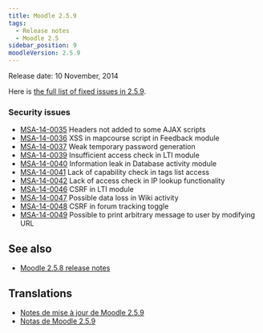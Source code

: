 ```yaml
---
title: Moodle 2.5.9
tags:
  - Release notes
  - Moodle 2.5
sidebar_position: 9
moodleVersion: 2.5.9
---
```


Release date: 10 November, 2014

Here is [the full list of fixed issues in 2.5.9](https://tracker.moodle.org/secure/IssueNavigator!executeAdvanced.jspa?jqlQuery=project+%3D+mdl+AND+resolution+%3D+fixed+AND+fixVersion+in+%28%222.5.9%22%29+ORDER+BY+priority+DESC&runQuery=true&clear=true).

### Security issues

- [MSA-14-0035](https://moodle.org/mod/forum/discuss.php?d=275146) Headers not added to some AJAX scripts
- [MSA-14-0036](https://moodle.org/mod/forum/discuss.php?d=275147) XSS in mapcourse script in Feedback module
- [MSA-14-0037](https://moodle.org/mod/forum/discuss.php?d=275152) Weak temporary password generation
- [MSA-14-0039](https://moodle.org/mod/forum/discuss.php?d=275154) Insufficient access check in LTI module
- [MSA-14-0040](https://moodle.org/mod/forum/discuss.php?d=275155) Information leak in Database activity module
- [MSA-14-0041](https://moodle.org/mod/forum/discuss.php?d=275157) Lack of capability check in tags list access
- [MSA-14-0042](https://moodle.org/mod/forum/discuss.php?d=275158) Lack of access check in IP lookup functionality
- [MSA-14-0046](https://moodle.org/mod/forum/discuss.php?d=275162) CSRF in LTI module
- [MSA-14-0047](https://moodle.org/mod/forum/discuss.php?d=275163) Possible data loss in Wiki activity
- [MSA-14-0048](https://moodle.org/mod/forum/discuss.php?d=275164) CSRF in forum tracking toggle
- [MSA-14-0049](https://moodle.org/mod/forum/discuss.php?d=275165) Possible to print arbitrary message to user by modifying URL

## See also

- [Moodle 2.5.8 release notes](/general/releases/2.5/2.5.8)

## Translations

- [Notes de mise à jour de Moodle 2.5.9](https://docs.moodle.org/fr/Notes_de_mise_à_jour_de_Moodle_2.5.9)
- [Notas de Moodle 2.5.9](https://docs.moodle.org/es/Notas_de_Moodle_2.5.9)
